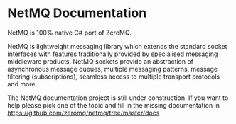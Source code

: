 NetMQ Documentation
===================

NetMQ is 100% native C# port of ZeroMQ.

NetMQ is lightweight messaging library which extends the standard socket interfaces with features traditionally provided by specialised messaging middleware products. NetMQ sockets provide an abstraction of asynchronous message queues, multiple messaging patterns, message filtering (subscriptions), seamless access to multiple transport protocols and more.

The NetMQ documentation project is still under construction. If you want to help please pick one of the topic and fill in the missing documentation in https://github.com/zeromq/netmq/tree/master/docs
